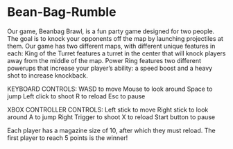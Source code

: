 # Bean-Bag-Rumble

Our game, Beanbag Brawl, is a fun party game designed for two people. The goal is to knock your opponents off the map by launching projectiles at them. Our game has two different maps, with different unique features in each:
King of the Turret features a turret in the center that will knock players away from the middle of the map.
Power Ring features two different powerups that increase your player’s ability: a speed boost and a heavy shot to increase knockback.


KEYBOARD CONTROLS:
WASD to move
Mouse to look around
Space to jump
Left click to shoot
R to reload
Esc to pause


XBOX CONTROLLER CONTROLS:
Left stick to move
Right stick to look around
A to jump
Right Trigger to shoot
X to reload
Start button to pause


Each player has a magazine size of 10, after which they must reload. The first player to reach 5 points is the winner!

